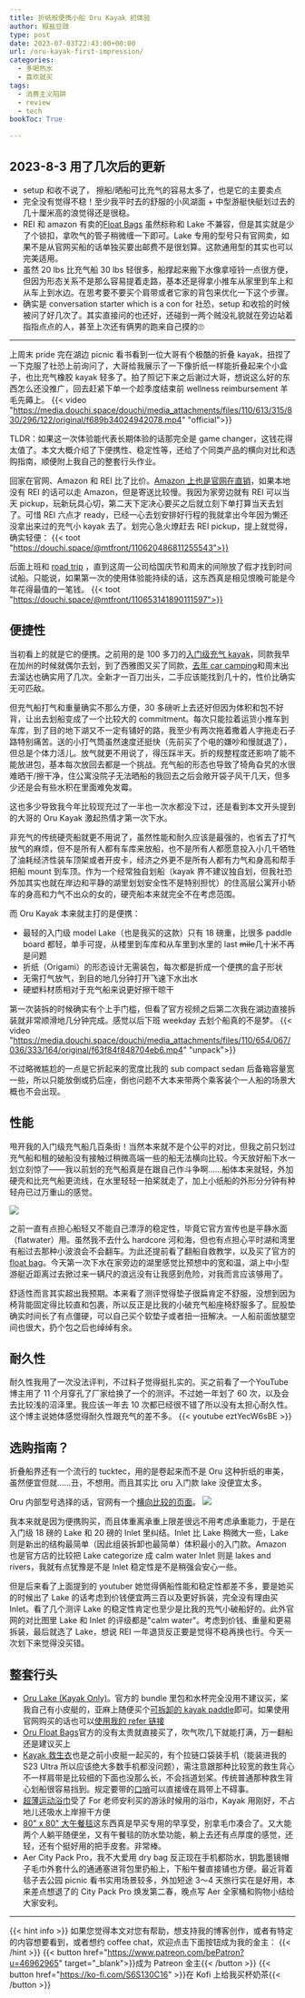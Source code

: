 ```yaml
---
title: 折纸般便携小船 Oru Kayak 初体验
author: 椒盐豆豉
type: post
date: 2023-07-03T22:43:00+00:00
url: /oru-kayak-first-impression/
categories:
  - 多喝热水
  - 喜欢就买
tags:
  - 消费主义陷阱
  - review
  - tech
bookToc: True

---
```

## 2023-8-3 用了几次后的更新
- setup 和收不说了， 擦船/晒船可比充气的容易太多了，也是它的主要卖点
- 完全没有觉得不稳！至少我平时去的舒服的小风湖面 + 中型游艇快艇划过去的几十厘米高的浪觉得还是很稳。
- REI 和 amazon 有卖的[Float Bags](https://amzn.to/44rrCTl) 虽然标称和 Lake 不兼容，但是其实就是少了个锁扣，拿吹气的管子稍微缠一下即可。Lake 专用的型号只有官网卖，如果不是从官网买船的话单独买要出邮费不是很划算。这款通用型的其实也可以完美适用。
- 虽然 20 lbs 比充气船 30 lbs 轻很多，船撑起来搬下水像拿哑铃一点很方便，但因为形态关系不是那么容易提着走路，基本还是得拿小推车从家里到车上和从车上到水边。在思考要不要买个肩带或者它家的背包来优化一下这个步骤。
- 确实是 conversation starter which is a con for 社恐，setup 和收拾的时候被问了好几次了。其实直接问的也还好，还碰到一两个贼没礼貌就在旁边站着指指点点的人，甚至上次还有俩男的跑来自己摸的🙄️

---

上周末 pride 完在湖边 picnic 看书看到一位大哥有个极酷的折叠 kayak，扭捏了一下克服了社恐上前询问了，大哥给我展示了一下像折纸一样能折叠起来个小盒子，也比充气橡胶 kayak 轻多了。拍了照记下来之后谢过大哥，想说这么好的东西怎么还没推广，回去赶紧下单一个趁季度结束前 wellness reimbursement 羊毛先薅上。
{{< video "https://media.douchi.space/douchi/media_attachments/files/110/613/315/830/296/122/original/f689b34024942078.mp4" "official">}}

TLDR：如果这一次体验能代表长期体验的话那完全是 game changer，这钱花得太值了。本文大概介绍了下便携性、稳定性等，还给了个同类产品的横向对比和选购指南，顺便附上我自己的整套行头作业。

<!--more-->

回家在官网、Amazon 和 REI 比了比价。[Amazon 上也是官网在直销](https://amzn.to/44qXAiA)，如果本地没有 REI 的话可以走 Amazon，但是寄送比较慢。我因为家旁边就有 REI 可以当天 pickup，玩新玩具心切，第二天下定决心要买之后就立刻下单打算当天去划了。可惜 REI 六点才 ready，已经一心去划安排好行程的我就拿出今年因为懒还没拿出来过的充气小 kayak 去了。划完心急火燎赶去 REI pickup，提上就觉得，确实轻便：
{{< toot "https://douchi.space/@mtfront/110620486811255543">}}

后面上班和 [road trip](../2023-summer-road-trip) ，直到这周一公司给国庆节和周末的间隙放了假才找到时间试船。只能说，如果第一次的使用体验能持续的话，这东西真是相见恨晚可能是今年花得最值的一笔钱。
{{< toot "https://douchi.space/@mtfront/110653141890111597">}}

## 便捷性
当初看上的就是它的便携。之前用的是 100 多刀的[入门级充气 kayak](https://amzn.to/3vVDEEW)，同款我早在加州的时候就偶尔去划，到了西雅图又买了同款，[去年 car camping](https://blog.douchi.space/first-solo-car-camping-kayaking/)和周末出去溜达也确实用了几次。全新才一百刀出头，二手应该能找到几十的，性价比确实无可匹敌。

但充气船打气和重量确实不那么方便，30 多磅听上去还好但因为体积和包不好背，让出去划船变成了一个比较大的 commitment。每次只能拉着运货小推车到车库，到了目的地下湖又不一定有铺好的路，我至少有两次拖着撒着人字拖走石子路特别痛苦。送的小打气筒虽然速度还挺快（先前买了个电的嫌吵和慢就退了），但总是个体力活儿。放气就更不用说了，得压踩半天。折的规整程度还影响了能不能放进包，基本每次放回去都是一个挑战。充气船的形态也导致了犄角旮旯的水很难晒干/擦干净，住公寓没院子无法晒船的我回去之后会敞开袋子风干几天，但多少还是会有些水积在里面难免发霉。

这也多少导致我今年比较现充过了一半也一次水都没下过，还是看到本文开头提到的大哥的 Oru Kayak 激起热情才第一次下水。

非充气的传统硬壳船就更不用说了，虽然性能和耐久应该是最强的，也省去了打气放气的麻烦，但不是所有人都有车库来放船，也不是所有人都愿意投入小几千牺牲了油耗经济性装车顶架或者开皮卡，经济之外更不是所有人都有力气和身高和帮手把船 mount 到车顶。作为一个经常独自划船（kayak 界不建议独自划，但我社恐外加其实也就在岸边和平静的湖里划划安全性不是特别担忧）的住高层公寓开小轿车的身高和力气不出众的女的，硬壳船本来就完全不在考虑范围。

而 Oru Kayak 本来就主打的是便携：
- 最轻的入门级 model Lake（也是我买的这款）只有 18 磅重，比很多 paddle board 都轻，单手可提，从楼里到车库和从车里到水里的 last ~~mile~~几十米不再是问题
- 折纸（Origami）的形态设计无需装包，每次都是折成一个便携的盒子形状
- 无需打气放气，到目的地几分钟打开飞速下水出水
- 硬塑料材质相对于充气船来说更好擦干晾干

第一次装拆的时候确实有个上手门槛，但看了官方视频之后第二次我在湖边直接拆装就非常顺滑地几分钟完成。感觉以后下班 weekday 去划个船真的不是梦。
{{< video "https://media.douchi.space/douchi/media_attachments/files/110/654/067/036/333/164/original/f63f84f848704eb6.mp4" "unpack">}}

不过略微尴尬的一点是它折起来的宽度比我的 sub compact sedan 后备箱容量宽一些，所以只能放倒或扔后座，倒也问题不大本来带两个乘客装个一人船的场景大概也不会出现。

## 性能
甩开我的入门级充气船几百条街！当然本来就不是个公平的对比，但我之前只划过充气船和租的破船没有接触过稍微高端一些的船无法横向比较。今天放好船下水一划立刻惊了——我以前划的充气船真是在跟自己作斗争啊……船体本来就轻，外加硬壳和比充气船更流线，在水里轻轻一拍桨就走了，加上小纸船的外形分分钟有种轻舟已过万重山的感觉。

![](https://media.douchi.space/douchi/media_attachments/files/110/652/196/151/509/521/original/127088a421049089.jpeg)

之前一直有点担心船轻又不能自己漂浮的稳定性，毕竟它官方宣传也是平静水面（flatwater）用。虽然我不去什么 hardcore 河和海，但也有点担心平时湖和湾里有船过去那种小波浪会不会翻车。为此还提前看了翻船自救教学，以及买了官方的 [float bag](https://amzn.to/44rrCTl)。今天第一次下水在家旁边的湖里感觉比预想中的宽和温，湖上中小型游艇近距离过去掀过来一辆尺的浪远没有让我感到危险，对我而言应该够用了。

舒适性而言其实超出我预期。本来看了测评觉得垫子很扁肯定不舒服，没想到因为椅背能固定得比较直和包裹，所以反正是比我的小破充气船座椅舒服多了。屁股垫确实时间长了有点僵硬，可以自己买个软垫子或者扭一扭解决。一人船前面放腿空间也很大，扔个包之后也绰绰有余。

## 耐久性
耐久性我用了一次没法评判，不过料子觉得挺扎实的。买之前看了一个YouTube 博主用了 11 个月穿孔了厂家给换了一个的测评。不过她一年划了 60 次，以及会去比较浅的沼泽里。我应该一年去 10 次都已经很不错了所以没有太担心耐久性。这个博主说她体感觉得耐久性跟充气的差不多。
{{< youtube eztYecW6sBE >}}

## 选购指南？
折叠船界还有一个流行的 tucktec，用的是卷起来而不是 Oru 这种折纸的审美，虽然便宜但就……丑，不想用。而且其实比 oru 入门款 lake 没便宜太多。

Oru 内部型号选择的话，官网有一个[横向比较的页面](https://www.orukayak.com/pages/compare/kayaks)。
![](https://media.douchi.space/douchi/media_attachments/files/110/654/762/214/213/049/original/6891ed4609d66344.png)

我本来就是因为便携购买，而且体重离承重上限差很远不用考虑承重能力，于是在入门级 18 磅的 Lake 和 20 磅的 Inlet 里纠结。Inlet 比 Lake 稍微大一些，Lake 则是新出的结构最简单（因此组装拆卸也最简单）体积最小的入门款。Amazon 也是官方店的比较把 Lake categorize 成 calm water Inlet 则是 lakes and rivers，我就有点犹豫是不是 Inlet 稳定性是不是稍强会安心一些。

但是后来看了上面提到的 youtuber 她觉得俩船性能和稳定性都差不多，要是她买的时候出了 Lake 的话考虑到价钱便宜两三百以及更好拆装，完全没有理由买 Inlet。看了几个测评 Lake 的稳定性肯定也至少是比我的充气小破船好的。此外官网的对比图里 Lake 和 Inlet 的评级都是"calm water"。考虑到价钱、重量和更易拆装，最后就选了 Lake，想说 REI 一年退货反正要是觉得不稳再换也行。今天一次划下来觉得没买错。

## 整套行头
- [Oru Lake (Kayak Only)](https://amzn.to/44qXAiA)。官方的 bundle 里包和水杯完全没用不建议买，桨我自己有小皮艇的，亚麻上随便买个[可拆卸的 kayak paddle](https://amzn.to/44NgLn5)即可。如果使用官网购买的话也可以[使用我的 refer 链接](http://rwrd.io/4vk7bw7?c)
- [Oru Float Bags](https://amzn.to/44rrCTl)官方的没有太贵就直接买了，吹气吹几下就能打满，万一翻船还是建议买上
- [Kayak 救生衣](https://amzn.to/37PIhsh)也是之前小皮艇一起买的，有个拉链口袋装手机（能装进我的 S23 Ultra 所以应该绝大多数手机都没问题），需注意跟那种比较宽的救生背心不一样肩带是比较细的下面也没那么长，不会挡道划桨。传统普通那种救生背心划船很容易挡到。规定要带的[口哨](https://amzn.to/3YjmEpQ)可以直接缠在肩带上不碍事。
- [超薄运动浴巾](https://amzn.to/3PGQRNa)受了 For 老师安利买的游泳时候用的浴巾，Kayak 用刚好，不占地儿还吸水上岸擦干方便
- [80" x 80" 大午餐毯](https://amzn.to/3JI3qnO)这东西真是早买专用的早享受，别拿毛巾凑合了。又大能两个人躺平随便坐，又有午餐毯的防水垫功能，躺上去还有点厚度的感觉，还轻，还有个挺好用的把手皮套。非常棒。
- Aer City Pack Pro，我不大爱用 dry bag 反正现在手机都防水，钥匙墨镜帽子毛巾外套什么的通通塞进背包里扔船上，下船午餐直接铺也方便。最近背着毯子去公园 picnic 看书实用场景较多，外加短途 3～4 天旅行实在是好用，本来差点想退了的 City Pack Pro 焕发第二春，晚点写 Aer 全家桶和购物小结给大家安利。

---
{{< hint info >}}
如果您觉得本文对您有帮助，想支持我的博客创作，或者有特定的内容想要看到，或者想约 coffee chat，欢迎点击下面按钮成为我的金主：
{{< /hint >}}
{{< button href="https://www.patreon.com/bePatron?u=46962965" target="_blank">}}成为 Patreon 金主{{< /button >}}
{{< button href="https://ko-fi.com/S6S130C16" >}}在 Kofi 上给我买杯奶茶{{< /button >}}